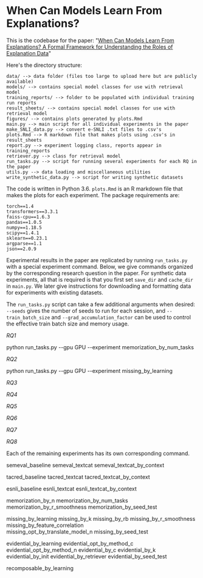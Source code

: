 # When Can Models Learn From Explanations?

This is the codebase for the paper: "[When Can Models Learn From Explanations? A Formal Framework for Understanding the Roles of Explanation Data](https://arxiv.org/abs/2102.02201)"

Here's the directory structure:

```
data/ --> data folder (files too large to upload here but are publicly available)
models/ --> contains special model classes for use with retrieval model
training_reports/ --> folder to be populated with individual training run reports
result_sheets/ --> contains special model classes for use with retrieval model
figures/ --> contains plots generated by plots.Rmd
main.py --> main script for all individual experiments in the paper
make_SNLI_data.py --> convert e-SNLI .txt files to .csv's
plots.Rmd --> R markdown file that makes plots using .csv's in result_sheets
report.py --> experiment logging class, reports appear in training_reports
retriever.py --> class for retrieval model
run_tasks.py --> script for running several experiments for each RQ in the paper
utils.py --> data loading and miscellaneous utilities
write_synthetic_data.py --> script for writing synthetic datasets
```

The code is written in Python 3.6. `plots.Rmd` is an R markdown file that makes the plots for each experiment. The package requirements are:

```
torch==1.4
transformers==3.3.1
faiss-cpu==1.6.3
pandas==1.0.5
numpy==1.18.5
scipy==1.4.1
sklearn==0.23.1
argparse==1.1
json==2.0.9
```

Experimental results in the paper are replicated by running `run_tasks.py` with a special experiment command. Below, we give commands organized by the corresponding research question in the paper. For synthetic data experiments, all that is required is that you first set `save_dir` and `cache_dir` in `main.py`. We later give instructions for downloading and formatting data for experiments with existing datasets.

The `run_tasks.py` script can take a few additional arguments when desired: `--seeds` gives the number of seeds to run for each session, and `--train_batch_size` and `--grad_accumulation_factor` can be used to control the effective train batch size and memory usage. 

*RQ1*

python run_tasks.py --gpu GPU --experiment memorization_by_num_tasks

*RQ2*

python run_tasks.py --gpu GPU --experiment missing_by_learning

*RQ3*

*RQ4*

*RQ5*

*RQ6*

*RQ7*

*RQ8*

Each of the remaining experiments has its own corresponding command. 

semeval_baseline
semeval_textcat
semeval_textcat_by_context

tacred_baseline
tacred_textcat
tacred_textcat_by_context

esnli_baseline
esnli_textcat
esnli_textcat_by_context

memorization_by_n
memorization_by_num_tasks
memorization_by_r_smoothness
memorization_by_seed_test

missing_by_learning
missing_by_k
missing_by_rb
missing_by_r_smoothness 
missing_by_feature_correlation   
missing_opt_by_translate_model_n
missing_by_seed_test

evidential_by_learning
evidential_opt_by_method_c
evidential_opt_by_method_n
evidential_by_c
evidential_by_k
evidential_by_init
evidential_by_retriever
evidential_by_seed_test

recomposable_by_learning
